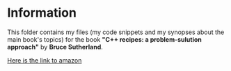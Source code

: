 Information
===========

This folder contains my files 
(my code snippets and my synopses about the main book's topics) 
for the book  **"C++ recipes: a problem-sulution approach"**
by **Bruce Sutherland**.

 
[Here is the link to
amazon](http://www.amazon.com/Recipes-Problem-Solution-Approach-Bruce-Sutherland/dp/1484201582)


